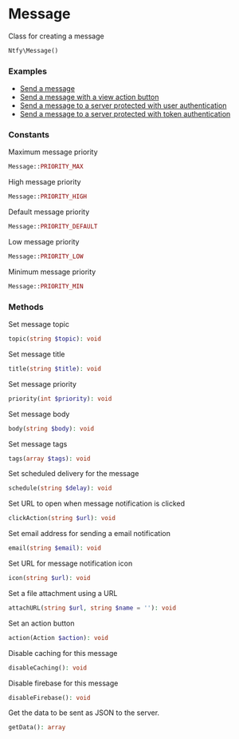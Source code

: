 # Message

Class for creating a message

```PHP
Ntfy\Message()
```

### Examples

- [Send a message](../../examples/send-message.php)
- [Send a message with a view action button](../../examples/send-message-with-view-action.php)
- [Send a message to a server protected with user authentication](../../examples/send-message-with-user-auth.php)
- [Send a message to a server protected with token authentication](../../examples/send-message-with-token-auth.php)

### Constants

Maximum message priority

```PHP
Message::PRIORITY_MAX
```

High message priority

```PHP
Message::PRIORITY_HIGH
```

Default message priority

```PHP
Message::PRIORITY_DEFAULT
```

Low message priority

```PHP
Message::PRIORITY_LOW
```

Minimum message priority

```PHP
Message::PRIORITY_MIN
```

### Methods

Set message topic

```PHP
topic(string $topic): void
```

Set message title

```PHP
title(string $title): void
```

Set message priority

```PHP
priority(int $priority): void
```

Set message body

```PHP
body(string $body): void
```

Set message tags

```PHP
tags(array $tags): void
```

Set scheduled delivery for the message

```PHP
schedule(string $delay): void
```

Set URL to open when message notification is clicked

```PHP
clickAction(string $url): void
```

Set email address for sending a email notification

```PHP
email(string $email): void
```

Set URL for message notification icon

```PHP
icon(string $url): void
```

Set a file attachment using a URL

```PHP
attachURL(string $url, string $name = ''): void
```

Set an action button

```PHP
action(Action $action): void
```

Disable caching for this message

```PHP
disableCaching(): void
```

Disable firebase for this message

```PHP
disableFirebase(): void
```

Get the data to be sent as JSON to the server.

```PHP
getData(): array
```
